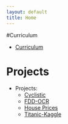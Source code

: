 ```yaml
---
layout: default
title: Home
---
```


#Curriculum 

- [Curriculum](projects/Curriculum/README.md)

# Projects

- Projects:
  - [Cyclistic](projects/Cyclistic/README.md)
  - [FDD-OCR](projects/FDD-OCR/README.md)
  - [House Prices](projects/House_Prices/README.md)
  - [Titanic-Kaggle](projects/Titanic-Kaggle/README.md)
